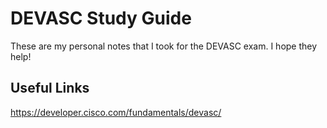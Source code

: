 #   DEVASC Study Guide
These are my personal notes that I took for the DEVASC exam.
I hope they help!

##  Useful Links
https://developer.cisco.com/fundamentals/devasc/

